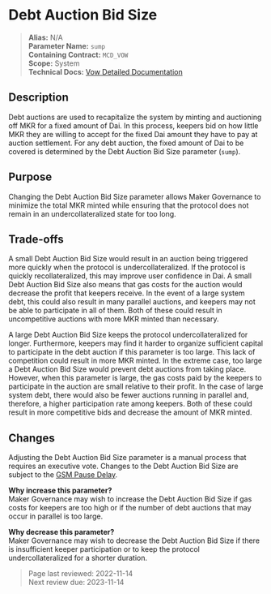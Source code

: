 # Debt Auction Bid Size

>**Alias:** N/A  
>**Parameter Name:** `sump`  
>**Containing Contract:** `MCD_VOW`  
>**Scope:** System  
>**Technical Docs:** [Vow Detailed Documentation](https://docs.makerdao.com/smart-contract-modules/system-stabilizer-module/vow-detailed-documentation)  

## Description
Debt auctions are used to recapitalize the system by minting and auctioning off MKR for a fixed amount of Dai. In this process, keepers bid on how little MKR they are willing to accept for the fixed Dai amount they have to pay at auction settlement. For any debt auction, the fixed amount of Dai to be covered is determined by the Debt Auction Bid Size parameter (`sump`).


## Purpose
Changing the Debt Auction Bid Size parameter allows Maker Governance to minimize the total MKR minted while ensuring that the protocol does not remain in an undercollateralized state for too long. 


## Trade-offs
A small Debt Auction Bid Size would result in an auction being triggered more quickly when the protocol is undercollateralized. If the protocol is quickly recollateralized, this may improve user confidence in Dai. A small Debt Auction Bid Size also means that gas costs for the auction would decrease the profit that keepers receive. In the event of a large system debt, this could also result in many parallel auctions, and keepers may not be able to participate in all of them. Both of these could result in uncompetitive auctions with more MKR minted than necessary.
	
A large Debt Auction Bid Size keeps the protocol undercollateralized for longer. Furthermore, keepers may find it harder to organize sufficient capital to participate in the debt auction if this parameter is too large. This lack of competition could result in more MKR minted. In the extreme case, too large a Debt Auction Bid Size would prevent debt auctions from taking place. However, when this parameter is large, the gas costs paid by the keepers to participate in the auction are small relative to their profit. In the case of large system debt, there would also be fewer auctions running in parallel and, therefore, a higher participation rate among keepers. Both of these could result in more competitive bids and decrease the amount of MKR minted. 


## Changes
Adjusting the Debt Auction Bid Size parameter is a manual process that requires an executive vote. Changes to the Debt Auction Bid Size are subject to the [GSM Pause Delay](../core/param_gsm_pause_delay.md).

**Why increase this parameter?**  
Maker Governance may wish to increase the Debt Auction Bid Size if gas costs for keepers are too high or if the number of debt auctions that may occur in parallel is too large.

**Why decrease this parameter?**  
Maker Governance may wish to decrease the Debt Auction Bid Size if there is insufficient keeper participation or to keep the protocol undercollateralized for a shorter duration.

>Page last reviewed: 2022-11-14  
>Next review due: 2023-11-14  





